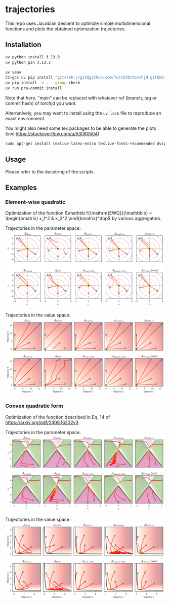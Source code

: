 # trajectories

This repo uses Jacobian descent to optimize simple multidimensional functions and plots the obtained
optimization trajectories.

## Installation
```bash
uv python install 3.13.3
uv python pin 3.13.3
```

```bash
uv venv
CC=gcc uv pip install "git+ssh://git@github.com/TorchJD/torchjd.git@main[full]"
uv pip install -e . --group check
uv run pre-commit install
```
Note that here, "main" can be replaced with whatever ref (branch, tag or commit hash) of torchjd you
want.

Alternatively, you may want to install using the `uv.lock` file to reproduce an exact environment.

You might also need some tex packages to be able to generate the plots (see
https://stackoverflow.com/a/53080504)

```bash
sudo apt-get install texlive-latex-extra texlive-fonts-recommended dvipng cm-super
```

## Usage
Please refer to the docstring of the scripts.

## Examples

### Element-wise quadratic

Optimization of the function
$\mathbb f{\mathrm{EWQ}}(\mathbb x) = \begin{bmatrix} x_1^2 & x_2^2 \end{bmatrix}^\top$ by various
aggregators.

Trajectories in the parameter space:
![image](examples/EWQ_params.jpg)

Trajectories in the value space:
![image](examples/EWQ_values.jpg)

### Convex quadratic form

Optimization of the function described in Eq. 14 of https://arxiv.org/pdf/2406.16232v3

Trajectories in the parameter space:
![image](examples/CQF_params.jpg)

Trajectories in the value space:
![image](examples/CQF_values.jpg)

